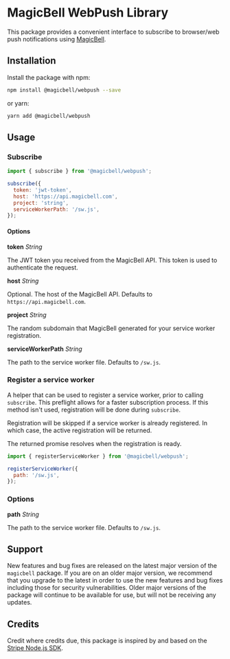 # MagicBell WebPush Library

This package provides a convenient interface to subscribe to browser/web push notifications using [MagicBell](https://magicbell.com).

## Installation

Install the package with npm:

```sh
npm install @magicbell/webpush --save
```

or yarn:

```sh
yarn add @magicbell/webpush
```

## Usage

### Subscribe

```js
import { subscribe } from '@magicbell/webpush';

subscribe({
  token: 'jwt-token',
  host: 'https://api.magicbell.com',
  project: 'string',
  serviceWorkerPath: '/sw.js',
});
```

#### Options

**token** _String_

The JWT token you received from the MagicBell API. This token is used to authenticate the request.

**host** _String_

Optional. The host of the MagicBell API. Defaults to `https://api.magicbell.com`.

**project** _String_

The random subdomain that MagicBell generated for your service worker registration.

**serviceWorkerPath** _String_

The path to the service worker file. Defaults to `/sw.js`.

### Register a service worker

A helper that can be used to register a service worker, prior to calling `subscribe`. This preflight allows for a faster
subscription process. If this method isn't used, registration will be done during `subscribe`.

Registration will be skipped if a service worker is already registered. In which case, the
active registration will be returned.

The returned promise resolves when the registration is ready.

```js
import { registerServiceWorker } from '@magicbell/webpush';

registerServiceWorker({
  path: '/sw.js',
});
```

### Options

**path** _String_

The path to the service worker file. Defaults to `/sw.js`.

## Support

New features and bug fixes are released on the latest major version of the `magicbell` package. If you are on an older major version, we recommend that you upgrade to the latest in order to use the new features and bug fixes including those for security vulnerabilities. Older major versions of the package will continue to be available for use, but will not be receiving any updates.

## Credits

Credit where credits due, this package is inspired by and based on the [Stripe Node.js SDK](https://github.com/stripe/stripe-node).

[dashboard]: https://app.magicbell.com
[idempotent-requests]: https://www.magicbell.com/docs/rest-api/idempotent-requests
[hmac-authentication]: https://www.magicbell.com/docs/hmac-authentication
[api-reference]: https://www.magicbell.com/docs/rest-api/reference
